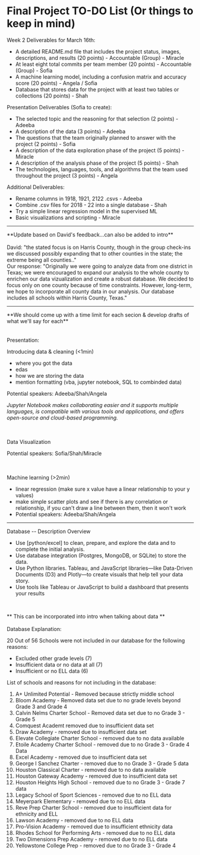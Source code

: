 # Final Project TO-DO List (Or things to keep in mind)

Week 2 Deliverables for March 16th:
- A detailed README.md file that includes the project status, images, descriptions, and results (20 points) - Accountable (Group) - Miracle
- At least eight total commits per team member (20 points) - Accountable (Group) - Sofia
- A machine learning model, including a confusion matrix and accuracy score (20 points) - Angela / Sofia
- Database that stores data for the project with at least two tables or collections (20 points) - Shah

Presentation Deliverables (Sofia to create):
- The selected topic and the reasoning for that selection (2 points) - Adeeba
- A description of the data (3 points) - Adeeba
- The questions that the team originally planned to answer with the project (2 points) - Sofia
- A description of the data exploration phase of the project (5 points) - Miracle
- A description of the analysis phase of the project (5 points) - Shah
- The technologies, languages, tools, and algorithms that the team used throughout the project (3 points) - Angela

Additional Deliverables:
- Rename columns in 1918, 1921, 2122 .csvs - Adeeba
- Combine .csv files for 2018 - 22 into a single database - Shah
- Try a simple linear regression model in the supervised ML
- Basic visualizations and scripting - Miracle

<hr>
**Update based on David's feedback...can also be added to intro**
<br>
<br>
David: "the stated focus is on Harris County, though in the group check-ins we discussed possibly expanding that to other counties in the state; the extreme being all counties.."
<br>
Our response: "Originally we were going to analyze data from one district in Texas; we were encouraged to expand our analysis to the whole county to enrichen our data vizualization and create a robust database. We decided to focus only on one county because of time constraints. However, long-term, we hope to incorporate all county data in our analysis. Our database includes all schools within Harris County, Texas."

<hr>
**We should come up with a time limit for each secion & develop drafts of what we'll say for each**
<br>
<br>
<br>
Presentation:

Introducing data & cleaning (<1min)
- where you got the data
- edas
- how we are storing the data
- mention formatting (vba, jupyter notebook, SQL to combinded data)

Potential speakers: Adeeba/Shah/Angela

*Jupyter Notebook makes collaborating easier and it supports multiple languages, is compatible with various tools and applications, and offers open-source and cloud-based programming.*
<br>
<br>
<br>

Data Visualization

Potential speakers: Sofia/Shah/Miracle
<br>
<br>
<br>

Machine learning (>2min)
- linear regression (make sure x value have a linear relationship to your y values)
- make simple scatter plots and see if there is any correlation or relationship, if you can't draw a line between them, then it won't work
- Potential speakers: Adeeba/Shah/Angela

<hr>

Database -- Description Overview
- Use [python/excel] to clean, prepare, and explore the data and to complete the initial analysis. 
- Use database integration (Postgres, MongoDB, or SQLite) to store the data. 
- Use Python libraries. Tableau, and JavaScript libraries—like Data-Driven Documents (D3) and Plotly—to create visuals that help tell your data story.
- Use tools like Tableau or JavaScript to build a dashboard that presents your results
<br>

** This can be incorporated into intro when talking about data **
<br>
<br>
Database Explanation:

20 Out of 56 Schools were not included in our database for the following reasons:
- Excluded other grade levels (7)
- Insufficient data or no data at all (7)
- Insufficient or no ELL data (6)

List of schools and reasons for not including in the database:
1. A+ Unlimited Potential - Removed because strictly middle school
11. Bloom Academy - Removed data set due to no grade levels beyond Grade 3 and Grade 4 
12. Calvin Nelms Charter School - Removed data set due to no Grade 3 - Grade 5
14. Comquest Academt removed due to insufficient data set 
18. Draw Academy - removed due to insufficient data set
19. Elevate Collegiate Charter School - removed due to no data available
20. Etoile Academy Charter School - removed due to no Grade 3 - Grade 4 Data 
21. Excel Academy - removed due to insufficient data set 
23. George I Sanchez Charter - removed due to no Grade 3 - Grade 5 data
28. Houston Classical Charter - removed due to no data available
29. Houston Gateway Academy - removed due to insufficient data set
30. Houston Heights High School - removed due to no Grade 3 - Grade 7 data
37. Legacy School of Sport Sciences - removed due to no ELL data
38. Meyerpark Elementary - removed due to no ELL data
42. Reve Prep Charter School - removed due to insufficient data for ethnicity and ELL
49. Lawson Academy - removed due to no ELL data
50. Pro-Vision Academy - removed due to insufficient ethnicity data
51. Rhodes School for Performing Arts - removed due to no ELL data
54. Two Dimensions Prep Academy - removed due to no ELL data
55. Yellowstone College Prep - removed due to no Grade 3 - Grade 4
